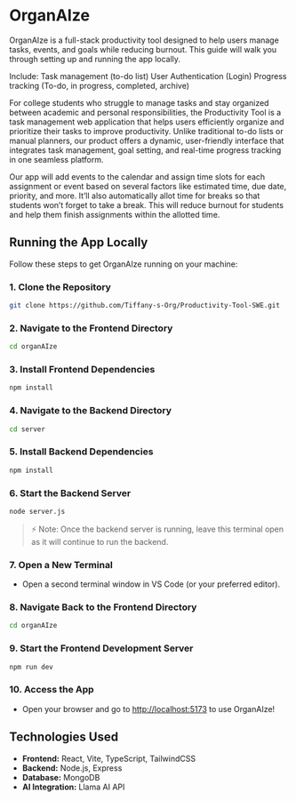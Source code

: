 # OrganAIze

OrganAIze is a full-stack productivity tool designed to help users manage tasks, events, and goals while reducing burnout. This guide will walk you through setting up and running the app locally.

Include:
	Task management (to-do list)
	User Authentication (Login)
	Progress tracking (To-do, in progress, completed, archive)


For college students who struggle to manage tasks and stay organized between academic and personal responsibilities, the Productivity Tool is a task management web application that helps users efficiently organize and prioritize their tasks to improve productivity. Unlike traditional to-do lists or manual planners, our product offers a dynamic, user-friendly interface that integrates task management, goal setting, and real-time progress tracking in one seamless platform.

Our app will add events to the calendar and assign time slots for each assignment or event based on several factors like estimated time, due date, priority, and more. It’ll also automatically allot time for breaks so that students won’t forget to take a break. This will reduce burnout for students and help them finish assignments within the allotted time. 

## Running the App Locally

Follow these steps to get OrganAIze running on your machine:

### 1. Clone the Repository
```bash
git clone https://github.com/Tiffany-s-Org/Productivity-Tool-SWE.git
```

### 2. Navigate to the Frontend Directory
```bash
cd organAIze
```

### 3. Install Frontend Dependencies
```bash
npm install
```

### 4. Navigate to the Backend Directory
```bash
cd server
```

### 5. Install Backend Dependencies
```bash
npm install
```

### 6. Start the Backend Server
```bash
node server.js
```
> ⚡ Note: Once the backend server is running, leave this terminal open as it will continue to run the backend.

### 7. Open a New Terminal
- Open a second terminal window in VS Code (or your preferred editor).

### 8. Navigate Back to the Frontend Directory
```bash
cd organAIze
```

### 9. Start the Frontend Development Server
```bash
npm run dev
```

### 10. Access the App
- Open your browser and go to [http://localhost:5173](http://localhost:5173) to use OrganAIze!

## Technologies Used
- **Frontend:** React, Vite, TypeScript, TailwindCSS
- **Backend:** Node.js, Express
- **Database:** MongoDB
- **AI Integration:** Llama AI API

